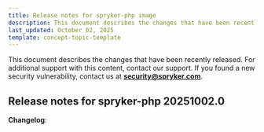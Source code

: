 ```yaml
---
title: Release notes for spryker-php image
description: This document describes the changes that have been recently released.
last_updated: October 02, 2025
template: concept-topic-template
---
```


This document describes the changes that have been recently released.
For additional support with this content, contact our support.
If you found a new security vulnerability, contact us at **security@spryker.com**.

## Release notes for spryker-php 20251002.0 

**Changelog**:


